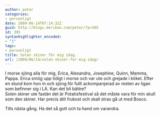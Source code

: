 ```yaml
---
author: peter
categories:
- personligt
date: 2009-06-14T07:14:32Z
guid: http://blogs.merikan.com/peter/?p=395
id: 395
syntaxhighlighter_encoded:
- "1"
tags:
- personligt
title: Solen skiner för mig idag.
url: /2009/06/14/solen-skiner-for-mig-idag/
---
```


I morse sjöng alla för mig, Erica, Alexandra, Josephine, Quinn, Mamma, Pappa. Erica smög upp tidigt i morse och var ute och grejade i köket. Efter en stund kom hon in och sjöng för fullt ackompanjerad av resten av ligan som befinner sig i LA. Kan det bli bättre?  
Solen skiner ute fastän det är Potatisfestival så det måste vara för min skull som den skiner. Har precis ätit frukost och skall strax gå ut med Bosco.

Tills nästa gång. Ha det så gott och ta hand om varandra.